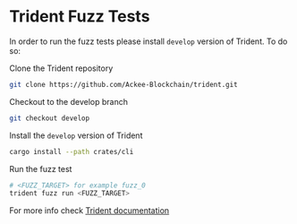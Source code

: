 # Trident Fuzz Tests

In order to run the fuzz tests please install `develop` version of Trident. To do so:

Clone the Trident repository
```bash
git clone https://github.com/Ackee-Blockchain/trident.git
```

Checkout to the develop branch
```bash
git checkout develop
```

Install the `develop` version of Trident
```bash
cargo install --path crates/cli
```

Run the fuzz test
```bash
# <FUZZ_TARGET> for example fuzz_0
trident fuzz run <FUZZ_TARGET>
```

For more info check [Trident documentation](https://ackee.xyz/trident/docs/dev/)
